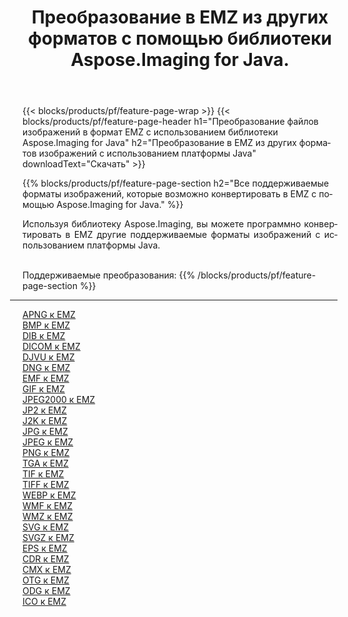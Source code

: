 ﻿---
title: Преобразование в EMZ из других форматов с помощью библиотеки Aspose.Imaging for Java. 
weight: 3920
url: /ru/java/conversion/to/emz 
lang: ru
langdirlevel: 2
locales: zh-hans,ja,it,ru,de,es,fr,nl,id,lt,pl,pt,vi,tr,ko,zh-hant,ar,hi,th,sv,cs,uk,he
description: Используя Aspose.Imaging, вы можете конвертировать в EMZ другие форматы с помощью Java.
---

{{< blocks/products/pf/feature-page-wrap >}}
{{< blocks/products/pf/feature-page-header h1="Преобразование файлов изображений в формат EMZ с использованием библиотеки Aspose.Imaging for Java" h2="Преобразование в EMZ из других форматов изображений с использованием платформы Java" downloadText="Скачать" >}}


{{% blocks/products/pf/feature-page-section  h2="Все поддерживаемые форматы изображений, которые возможно конвертировать в EMZ с помощью Aspose.Imaging for Java." %}}
<p align=justify>Используя библиотеку Aspose.Imaging, вы можете программно конвертировать в EMZ другие поддерживаемые форматы изображений с использованием платформы Java.</p>
<br/>
Поддерживаемые преобразования:
{{% /blocks/products/pf/feature-page-section %}}
<div class="container-fluid productfamilypage bg-gray">
    <div class="convertypes bg-gray agp-content section">
        <div class="container">
		<hr style="margin-left:-20px;"/>
		<div class="row other-converters">
		    <div class='col-md-2 other-converter remove-lp remove-rp'><a href="/imaging/ru/java/conversion/apng-to-emz" >APNG к EMZ</a></div>
<div class='col-md-2 other-converter remove-lp remove-rp'><a href="/imaging/ru/java/conversion/bmp-to-emz" >BMP к EMZ</a></div>
<div class='col-md-2 other-converter remove-lp remove-rp'><a href="/imaging/ru/java/conversion/dib-to-emz" >DIB к EMZ</a></div>
<div class='col-md-2 other-converter remove-lp remove-rp'><a href="/imaging/ru/java/conversion/dicom-to-emz" >DICOM к EMZ</a></div>
<div class='col-md-2 other-converter remove-lp remove-rp'><a href="/imaging/ru/java/conversion/djvu-to-emz" >DJVU к EMZ</a></div>
<div class='col-md-2 other-converter remove-lp remove-rp'><a href="/imaging/ru/java/conversion/dng-to-emz" >DNG к EMZ</a></div>
<div class='col-md-2 other-converter remove-lp remove-rp'><a href="/imaging/ru/java/conversion/emf-to-emz" >EMF к EMZ</a></div>
<div class='col-md-2 other-converter remove-lp remove-rp'><a href="/imaging/ru/java/conversion/gif-to-emz" >GIF к EMZ</a></div>
<div class='col-md-2 other-converter remove-lp remove-rp'><a href="/imaging/ru/java/conversion/jpeg2000-to-emz" >JPEG2000 к EMZ</a></div>
<div class='col-md-2 other-converter remove-lp remove-rp'><a href="/imaging/ru/java/conversion/jp2-to-emz" >JP2 к EMZ</a></div>
<div class='col-md-2 other-converter remove-lp remove-rp'><a href="/imaging/ru/java/conversion/j2k-to-emz" >J2K к EMZ</a></div>
<div class='col-md-2 other-converter remove-lp remove-rp'><a href="/imaging/ru/java/conversion/jpg-to-emz" >JPG к EMZ</a></div>
<div class='col-md-2 other-converter remove-lp remove-rp'><a href="/imaging/ru/java/conversion/jpeg-to-emz" >JPEG к EMZ</a></div>
<div class='col-md-2 other-converter remove-lp remove-rp'><a href="/imaging/ru/java/conversion/png-to-emz" >PNG к EMZ</a></div>
<div class='col-md-2 other-converter remove-lp remove-rp'><a href="/imaging/ru/java/conversion/tga-to-emz" >TGA к EMZ</a></div>
<div class='col-md-2 other-converter remove-lp remove-rp'><a href="/imaging/ru/java/conversion/tif-to-emz" >TIF к EMZ</a></div>
<div class='col-md-2 other-converter remove-lp remove-rp'><a href="/imaging/ru/java/conversion/tiff-to-emz" >TIFF к EMZ</a></div>
<div class='col-md-2 other-converter remove-lp remove-rp'><a href="/imaging/ru/java/conversion/webp-to-emz" >WEBP к EMZ</a></div>
<div class='col-md-2 other-converter remove-lp remove-rp'><a href="/imaging/ru/java/conversion/wmf-to-emz" >WMF к EMZ</a></div>
<div class='col-md-2 other-converter remove-lp remove-rp'><a href="/imaging/ru/java/conversion/wmz-to-emz" >WMZ к EMZ</a></div>
<div class='col-md-2 other-converter remove-lp remove-rp'><a href="/imaging/ru/java/conversion/svg-to-emz" >SVG к EMZ</a></div>
<div class='col-md-2 other-converter remove-lp remove-rp'><a href="/imaging/ru/java/conversion/svgz-to-emz" >SVGZ к EMZ</a></div>
<div class='col-md-2 other-converter remove-lp remove-rp'><a href="/imaging/ru/java/conversion/eps-to-emz" >EPS к EMZ</a></div>
<div class='col-md-2 other-converter remove-lp remove-rp'><a href="/imaging/ru/java/conversion/cdr-to-emz" >CDR к EMZ</a></div>
<div class='col-md-2 other-converter remove-lp remove-rp'><a href="/imaging/ru/java/conversion/cmx-to-emz" >CMX к EMZ</a></div>
<div class='col-md-2 other-converter remove-lp remove-rp'><a href="/imaging/ru/java/conversion/otg-to-emz" >OTG к EMZ</a></div>
<div class='col-md-2 other-converter remove-lp remove-rp'><a href="/imaging/ru/java/conversion/odg-to-emz" >ODG к EMZ</a></div>
<div class='col-md-2 other-converter remove-lp remove-rp'><a href="/imaging/ru/java/conversion/ico-to-emz" >ICO к EMZ</a></div>
                </div>
        </div>
    </div>
</div>
<br/>

